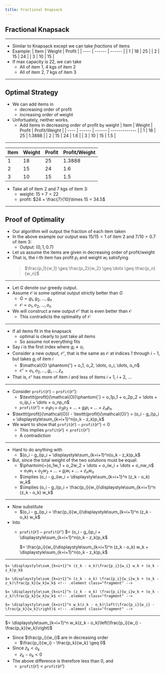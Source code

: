 ```yaml
---
title: Fractional Knapsack
---
```

## Fractional Knapsack
----
* Similar to Knapsack except we can take *fractions* of items
* Example: <!-- .element class="fragment" -->
| Item | Weight | Profit |
| ---- | ------ | ------ |
| 1    | 18     | 25     |
| 2    | 15     | 24     |
| 3    | 10     | 15     |
* If max capacity is 22, we can take <!-- .element class="fragment" -->
    * All of item 1, 4 kgs of item 2 <!-- .element class="fragment" -->
    * All of item 2, 7 kgs of item 3 <!-- .element class="fragment" -->
----
## Optimal Strategy
* We can add items in 
  * decreasing order of profit <!-- .element class="fragment" -->
  * increasing order of weight <!-- .element class="fragment" -->
* Unfortuately, neither works. <!-- .element class="fragment" -->
  * Add items in decreasing order of profit by weight  <!-- .element class="fragment" -->
| Item | Weight | Profit | Profit/Weight |
| ---- | ------ | ------ | ------------- |
| 1    | 18     | 25     | 1.3888        |
| 2    | 15     | 24     | 1.6           |
| 3    | 10     | 15     | 1.5           |
----
| Item | Weight | Profit | Profit/Weight |
| ---- | ------ | ------ | ------------- |
| 1    | 18     | 25     | 1.3888        |
| 2    | 15     | 24     | 1.6           |
| 3    | 10     | 15     | 1.5           |
* Take all of item 2 and 7 kgs of item 3:
  * weight: $15 + 7 = 22$ <!-- .element class="fragment" -->
  * profit: $24 + \frac{7}{10}\times 15 = 34.5$ <!-- .element class="fragment" -->
---
## Proof of Optimality
* Our algorithm will output the fraction of each item taken <!-- .element class="fragment" -->
* In the above example our output was $15/15 = 1$ of item 2 and $7/10 = 0.7$ of item 3: <!-- .element class="fragment" -->
  * Output: $(0, 1, 0.7)$ <!-- .element class="fragment" -->
* Let us assume the items are given in decreasing order of profit/weight <!-- .element class="fragment" -->
* That is, the $i$-th item has profit $p_i$ and weight $w_i$ satisfying <!-- .element class="fragment" -->
  > $\frac{p_1}{w_1} \geq \frac{p_2}{w_2} \geq \dots \geq \frac{p_n}{w_n}$
----
* Let $G$ denote our greedy output.
* Assume $\mathcal{O}$ is some optimal output strictly better than $G$ <!-- .element class="fragment" -->
  * $G = g_1, g_2, \dots, g_n$ <!-- .element class="fragment" -->
  * $\mathcal{O} = o_1, o_2, \dots, o_n$ <!-- .element class="fragment" -->
* We will construct a new output $\mathcal{O}'$ that is even better than $\mathcal{O}$ <!-- .element class="fragment" -->
  * This contradicts the optimality of $\mathcal{O}$ <!-- .element class="fragment" -->
----
* If all items fit in the knapsack <!-- .element class="fragment" -->
  * optimal is clearly to just take all items <!-- .element class="fragment" -->
  * So assume not everything fits <!-- .element class="fragment" -->
* Say $i$ is the first index where $g_i \neq o_i$ <!-- .element class="fragment" -->
* Consider a new output, $\mathcal{O}'$, that is the same as $\mathcal{O}$ at indices
1 through $i - 1$, but takes $g_i$ of item $i$ <!-- .element class="fragment" -->
  * $\mathcal{O} \phantom{'} = o_1, o_2, \dots, o_i, \dots, o_n$ <!-- .element class="fragment" -->
  * $\mathcal{O}' = o_1, o_2, \dots, g_i, \dots, z_n$ <!-- .element class="fragment" -->
* That is, $\mathcal{O}'$ has more of item $i$ and less of items $i + 1$, $i + 2$, ... <!-- .element class="fragment" -->
----
* Consider $\texttt{profit}(\mathcal{O}) - \texttt{profit}(\mathcal{O}')$: <!-- .element class="fragment" -->
  * $\texttt{profit}(\mathcal{O})\phantom{'} = o_1p_1 + o_2p_2 + \dots + o_ip_i + \dots + o_np_n$ <!-- .element class="fragment" -->
  * $\texttt{profit}(\mathcal{O}') = o_1p_1 + o_2p_2 + \dots + g_ip_i + \dots + z_np_n$ <!-- .element class="fragment" -->
* $\texttt{profit}(\mathcal{O}) - \texttt{profit}(\mathcal{O}') = (o_i - g_i)p_i + \displaystyle\sum_{k=i+1}^n(o_k - z_k)p_k$  <!-- .element class="fragment" -->
* We want to show that $\texttt{profit}(\mathcal{O}) - \texttt{profit}(\mathcal{O}') < 0$ <!-- .element class="fragment" -->
  * This implies $\texttt{profit}(\mathcal{O}) < \texttt{profit}(\mathcal{O}')$ <!-- .element class="fragment" -->
  * A contradiction <!-- .element class="fragment" -->
----
* Hard to do anything with 
  * $(o_i - g_i)p_i + \displaystyle\sum_{k=i+1}^n(o_k - z_k)p_k$
* But, since the total weight of the two solutions must be equal: <!-- .element class="fragment" -->
  * $\phantom{=}o_1w_1 + o_2w_2 + \dots + o_iw_i + \dots + o_nw_n$
    $= o_1w_1 + o_2w_2 + \dots + g_iw_i + \dots + z_nw_n$ <!-- .element class="fragment" -->
  * $\implies (o_i - g_i)w_i = \displaystyle\sum_{k=i+1}^n (z_k - o_k) w_k$ <!-- .element class="fragment" -->
  * $\implies (o_i - g_i)p_i = \frac{p_i}{w_i}\displaystyle\sum_{k=i+1}^n (z_k - o_k) w_k$ <!-- .element class="fragment" -->
----
* Now substitute
  * $(o_i - g_i)p_i = \frac{p_i}{w_i}\displaystyle\sum_{k=i+1}^n (z_k - o_k) w_k$ 
* Into <!-- .element class="fragment" -->
  * $\texttt{profit}(\mathcal{O}) - \texttt{profit}(\mathcal{O}')$
    $= (o_i - g_i)p_i + \displaystyle\sum_{k=i+1}^n(o_k - z_k)p_k$ <!-- .element class="fragment" -->

    $= \frac{p_i}{w_i}\displaystyle\sum_{k=i+1}^n (z_k - o_k) w_k + \displaystyle\sum_{k=i+1}^n(o_k - z_k)p_k$ <!-- .element class="fragment" -->
----
    $= \displaystyle\sum_{k=i+1}^n (z_k - o_k)\frac{p_i}{w_i} w_k + (o_k - z_k)p_k$ 
    
    $= \displaystyle\sum_{k=i+1}^n (z_k - o_k) \frac{p_i}{w_i}w_k + (o_k - z_k)\frac{p_k}{w_k}w_k$ <!-- .element class="fragment" -->

    $= \displaystyle\sum_{k=i+1}^n (z_k - o_k) \frac{p_i}{w_i}w_k + (o_k - z_k)\frac{p_k}{w_k}w_k$ <!-- .element class="fragment" -->

    $= \displaystyle\sum_{k=i+1}^n w_k(z_k - o_k)\left(\frac{p_i}{w_i} - \frac{p_k}{w_k}\right)$ <!-- .element class="fragment" -->
----
$= \displaystyle\sum_{k=i+1}^n w_k(z_k - o_k)\left(\frac{p_i}{w_i} - \frac{p_k}{w_k}\right)$ <!-- .element class="fragment" -->
* Since $\frac{p_i}{w_i}$ are in decreasing order <!-- .element class="fragment" -->
  * $\frac{p_i}{w_i} - \frac{p_k}{w_k} \geq 0$ <!-- .element class="fragment" -->
* Since $z_k < o_k$ <!-- .element class="fragment" -->
  * $z_k - o_k < 0$ <!-- .element class="fragment" -->
* The above difference is therefore less than 0, and <!-- .element class="fragment" -->
  * $\texttt{profit}(\mathcal{O}) < \texttt{profit}(\mathcal{O}')$ <!-- .element class="fragment" -->
